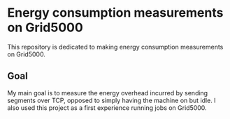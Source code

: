 # Energy consumption measurements on Grid5000
This repository is dedicated to making energy consumption measurements on Grid5000. 
## Goal
My main goal is to measure the energy overhead incurred by sending segments over TCP, opposed to simply having the machine on but idle. I also used this project as a first experience running jobs on Grid5000.
